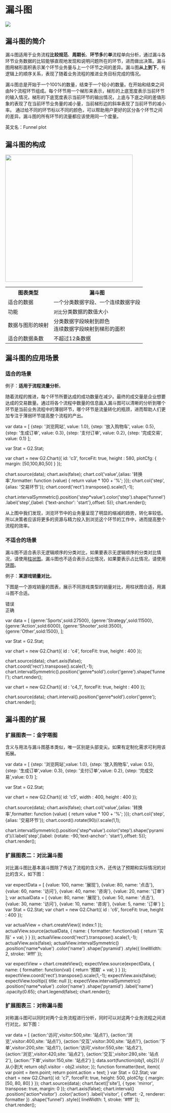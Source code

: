 <!--
title: 漏斗图
tags:
  - compare
  - flow
-->

# 漏斗图

<img src="https://t.alipayobjects.com/images/rmsweb/T1kMJiXaJiXXXXXXXX.png" />

## 漏斗图的简介

漏斗图适用于业务流程**比较规范**、**周期长**、**环节多**的**单**流程单向分析，通过漏斗各环节业务数据的比较能够直观地发现和说明问题所在的环节，进而做出决策。漏斗图用梯形面积表示某个环节业务量与上一个环节之间的差异。漏斗图**从上到下**，有逻辑上的顺序关系，表现了随着业务流程的推进业务目标完成的情况。

漏斗图总是开始于一个100%的数量，结束于一个较小的数量。在开始和结束之间由N个流程环节组成。每个环节用一个梯形来表示，梯形的上底宽度表示当前环节的输入情况，梯形的下底宽度表示当前环节的输出情况，上底与下底之间的差值形象的表现了在当前环节业务量的减小量，当前梯形边的斜率表现了当前环节的减小率。
通过给不同的环节标以不同的颜色，可以帮助用户更好的区分各个环节之间的差异。漏斗图的所有环节的流量都应该使用同一个度量。

英文名：Funnel plot

## 漏斗图的构成

<img src="https://os.alipayobjects.com/rmsportal/eArJFAYwiiFeJpk.png" width="400px" class="constitute-img"/>

<table class="struct-table">
  <tr>
    <th>图表类型</th>
    <th>漏斗图</th>
  </tr>
  <tr>
    <td>适合的数据</td>
    <td>一个分类数据字段、一个连续数据字段</td>
  </tr>
  <tr>
    <td>功能</td>
    <td><code>对比</code>分类数据的数值大小</td>
  </tr>
  <tr>
    <td>数据与图形的映射</td>
    <td>
      分类数据字段映射到颜色
      <br>
      连续数据字段映射到梯形的面积
    </td>
  </tr>
  <tr>
    <td>适合的数据条数</td>
    <td>不超过12条数据</td>
  </tr>
</table>

<div style="clear: both;"></div>

## 漏斗图的应用场景

### 适合的场景

例子：**适用于流程流量分析**。

随着流程的推进，每个环节所要达成的成功数量在减少。最终的成交量是企业想要达成的交易数量。通过将各个流程中数量的信息画入漏斗图可以清晰的分析到哪个环节是当前业务流程中的薄弱环节，哪个环节是流量转化的瓶颈，进而帮助人们更加专注于薄弱环节提高整个流程的产出。

<div id="c3"></div>

<div class="code hide">
  var data = [
    {step: '浏览网站', value: 1.0},
    {step: '放入购物车', value: 0.5},
    {step: '生成订单', value: 0.3},
    {step: '支付订单', value: 0.2},
    {step: '完成交易', value: 0.1}
  ];

  var Stat = G2.Stat;

  var chart = new G2.Chart({
    id: 'c3',
    forceFit: true,
    height : 580,
    plotCfg: {
      margin: [50,100,80,50]
    }
  });

  chart.source(data);
  chart.axis(false);
  chart.col('value',{alias: '转换率',formatter: function (value) {
    return value * 100 + '%';
  }});
  chart.col('step',{alias: '交易环节'});
  chart.coord('rect').transpose().scale(1,-1);

  chart.intervalSymmetric().position('step*value').color('step').shape('funnel').label('step',{label: {'text-anchor': 'start'},offset: 5});
  chart.render();
</div>

从上图中我们发现，浏览环节中的业务量呈现了明显的缩减的趋势，转化率较低。所以决策者应该将更多的资源与精力投入到浏览这个环节的工作中，进而提高整个流程的效率。

### 不适合的场景

漏斗图不适合表示无逻辑顺序的分类对比，如果要表示无逻辑顺序的分类对比情况，请使用[柱状图](bar.html)。漏斗图也不适合表示占比情况，如果要表示占比情况，请使用[饼图](pie.html)。

例子：**某游戏销量对比**。

下图是一个游戏销量的图表，展示不同游戏类型的销量对比，用柱状图合适，用漏斗图不合适。


<div style="clear:both;"></div>

<div id="c4" style="position:relative;">
  <div class="wrong tip">错误</div>
</div>

<div id="c4_1" style="position:relative;">
  <div class="right tip">正确</div>
</div>

<div class="code hide">
  
  var data = [
    {genre:'Sports',sold:27500},
    {genre:'Strategy',sold:11500},
    {genre:'Action',sold:6000},
    {genre:'Shooter',sold:3500},
    {genre:'Other',sold:1500},
  ];

  var Stat = G2.Stat;

  var chart = new G2.Chart({
    id : 'c4',
    forceFit: true,
    height : 400
  });

  chart.source(data);
  chart.axis(false);
  chart.coord('rect').transpose().scale(1,-1);
  chart.intervalSymmetric().position('genre*sold').color('genre').shape('funnel');
  chart.render();

  var chart = new G2.Chart({
    id : 'c4_1',
    forceFit: true,
    height : 400
  });

  chart.source(data);
  chart.interval().position('genre*sold').color('genre');
  chart.render();
</div>

## 漏斗图的扩展

### 扩展图表一：金字塔图

含义与用法与漏斗图基本类似，唯一区别是头部变尖。如果有定制化需求可利用该拓展。

<div id="c5"></div>

<div class="code hide">
  var data = [
    {step: '浏览网站',value: 1.0},
    {step: '放入购物车', value: 0.5},
    {step: '生成订单',value: 0.3},
    {step: '支付订单',value: 0.2},
    {step: '完成交易',value: 0.1}
  ];

  var Stat = G2.Stat;

  var chart = new G2.Chart({
    id: 'c5',
    width : 400,
    height : 400
  });

  chart.source(data);
  chart.axis(false);
  chart.col('value',{alias: '转换率',formatter: function (value) {
    return value * 100 + '%';
  }});
  chart.col('step',{alias: '交易环节'});
  chart.coord().rotate(90)//.scale(1,1);

  chart.intervalSymmetric().position('step*value').color('step').shape('pyramid')//.label('step',{label: {rotate: -90,'text-anchor': 'start'},offset: 5});
  chart.render();
</div>

### 扩展图表二：对比漏斗图

对比漏斗图比基本漏斗图除了传达了流程的含义外，还传达了预期和实际情况的对比的含义，如下图：

<div id="c6"></div>

<div class="code hide">
 var expectData = [
    {value: 100, name: '展现'},
    {value: 80, name: '点击'},
    {value: 60, name: '访问'},
    {value: 40, name: '咨询'},
    {value: 20, name: '订单'}
  ];
  var actualData = [
    {value: 80, name: '展现'},
    {value: 50, name: '点击'},
    {value: 30, name: '访问'},
    {value: 10, name: '咨询'},
    {value: 5, name: '订单'}
  ];
  var Stat = G2.Stat;
  var chart = new G2.Chart({
    id : 'c6',
    forceFit: true,
    height : 400
  });
  
  var actualView = chart.createView({
      index:1
    });
  actualView.source(actualData, {
    name: {
      formatter: function(val) {
        return '实际' + val;
      }
    }
  });
  actualView.coord('rect').transpose().scale(1,-1);
  actualView.axis(false);
  actualView.intervalSymmetric()
    .position('name*value')
    .color('name')
    .shape('pyramid')
    .style({
    lineWidth: 2,
    stroke: '#fff'
  });

  var expectView = chart.createView();
  expectView.source(expectData, {
    name: {
      formatter: function(val) {
        return '预期' + val;
      }
    }
  });
  expectView.coord('rect').transpose().scale(1,-1);
  expectView.axis(false);
  expectView.tooltip({
    title: null
  });
  expectView.intervalSymmetric()
    .position('name*value')
    .color('name')
    .shape('pyramid')
    .label('name')
    .opacity(0.65);
  chart.legend(false);
  chart.render();
</div>

### 扩展图表三：对称漏斗图

对称漏斗图可以同时对两个业务流程进行分析，同时可以对这两个业务流程之间进行对比，如下图：

<div id="c7"></div>

<div class="code hide">
  var data = [
    {action:'访问',visitor:500,site: '站点1'},
    {action:'浏览',visitor:400,site: '站点1'},
    {action:'交互',visitor:300,site: '站点1'},
    {action:'下单',visitor:200,site: '站点1'},
    {action:'访问',visitor:550,site: '站点2'},
    {action:'浏览',visitor:420,site: '站点2'},
    {action:'交互',visitor:280,site: '站点2'},
    {action:'下单',visitor:150,site: '站点2'}
  ];
  data.sort(function(obj1, obj2){ // 从小到大
    return obj1.visitor - obj2.visitor;
  });
  function formatter(text, item){
    var point = item.point;
    return point.action + text;
  }
  var Stat = G2.Stat;
  var chart = new G2.Chart({
    id: 'c7',
    forceFit: true,
    height: 500,
    plotCfg: {
      margin: [50, 80, 80]
    }
  });
  chart.source(data);
  chart.facet(['site'], {
    type: 'mirror',
    transpose: true,
    margin: 0
  });
  chart.axis(false);
  chart.interval()
    .position('action*visitor')
    .color('action')
    .label('visitor', {
    offset: -2,
    renderer: formatter
  })
    .shape('funnel')
    .style({
    lineWidth: 1,
    stroke: '#fff'
  });
  chart.render();
</div>
